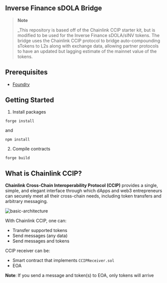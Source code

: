 ## Inverse Finance sDOLA Bridge

> **Note**
>
> _This repository is based off of the Chainlink CCIP starter kit, but is modified to be used for the Inverse Finance sDOLA/sINV tokens.
> The bridge uses the Chainlink CCIP protocol to bridge auto-compounding sTokens to L2s along with exchange data, allowing partner protocols to have an updated but lagging estimate of the mainnet value of the tokens.

## Prerequisites

- [Foundry](https://book.getfoundry.sh/getting-started/installation)

## Getting Started

1. Install packages

```
forge install
```

and

```
npm install
```

2. Compile contracts

```
forge build
```

## What is Chainlink CCIP?

**Chainlink Cross-Chain Interoperability Protocol (CCIP)** provides a single, simple, and elegant interface through which dApps and web3 entrepreneurs can securely meet all their cross-chain needs, including token transfers and arbitrary messaging.

![basic-architecture](./img/basic-architecture.png)

With Chainlink CCIP, one can:

- Transfer supported tokens
- Send messages (any data)
- Send messages and tokens

CCIP receiver can be:

- Smart contract that implements `CCIPReceiver.sol`
- EOA

**Note**: If you send a message and token(s) to EOA, only tokens will arrive
